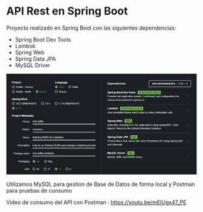 # API Rest en Spring Boot

Proyecto realizado en Spring Boot con las siguientes dependencias:

* Spring Boot Dev Tools
* Lombok
* Spring Web
* Spring Data JPA
* MySQL Driver

![](src/main/resources/img/springInitializer.png)

Utilizamos MySQL para gestion de Base de Datos de forma local y Postman para pruebas de consumo

Video de consumo del API con Postman : https://youtu.be/mEIUgx47_PE